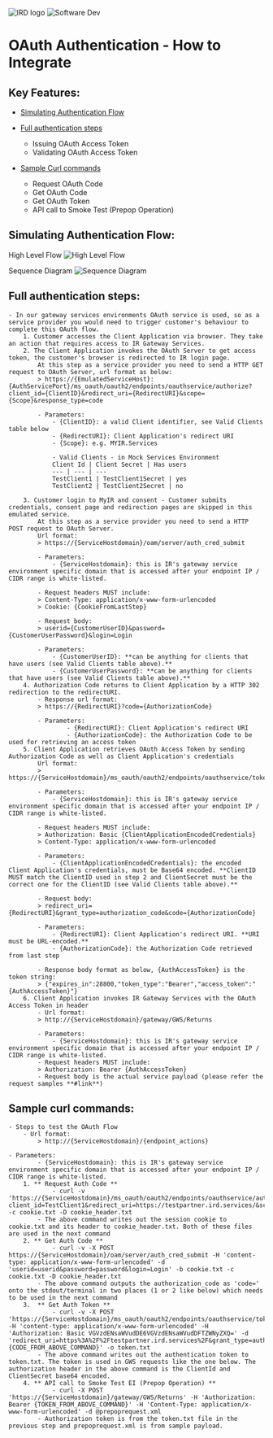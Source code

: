 ![IRD logo](../../Images/IRlogo.gif)
![Software Dev](../../Images/SoftwareDev.png)

OAuth Authentication - How to Integrate
=======================================

Key Features:
-------------

- [Simulating Authentication Flow](#simulating-authentication-flow)

- [Full authentication steps](#full-authentication-steps)
    - Issuing OAuth Access Token
    - Validating OAuth Access Token

- [Sample Curl commands](#sample-curl-commands)
	- Request OAuth Code
	- Get OAuth Code
	- Get OAuth Token 
	- API call to Smoke Test (Prepop Operation)

Simulating Authentication Flow:
-----------------
	
High Level Flow
![High Level Flow](images/high_level_flow.jpg)
	
Sequence Diagram
![Sequence Diagram](images/sequence_diagram.png)

Full authentication steps:
----------------- 
	- In our gateway services environments OAuth service is used, so as a service provider you would need to trigger customer's behaviour to complete this OAuth flow.
        1. Customer accesses the Client Application via browser. They take an action that requires access to IR Gateway Services.
        2. The Client Application invokes the OAuth Server to get access token, the customer's browser is redirected to IR login page.
            At this step as a service provider you need to send a HTTP GET request to OAuth Server, url format as below:
            > https://{EmulatedServiceHost}:{AuthServicePort}/ms_oauth/oauth2/endpoints/oauthservice/authorize?client_id={ClientID}&redirect_uri={RedirectURI}&scope={Scope}&response_type=code
       
            - Parameters:
                - {ClientID}: a valid Client identifier, see Valid Clients table below
                - {RedirectURI}: Client Application's redirect URI
                - {Scope}: e.g. MYIR.Services
				
				- Valid Clients - in Mock Services Environment
				Client Id | Client Secret | Has users
				--- | --- | ---
				TestClient1 | TestClient1Secret | yes
				TestClient2 | TestClient2Secret | no
				
        3. Customer login to MyIR and consent - Customer submits credentials, consent page and redirection pages are skipped in this emulated service.
            At this step as a service provider you need to send a HTTP POST request to OAuth Server.
            Url format:
			> https://{ServiceHostdomain}/oam/server/auth_cred_submit
			
			- Parameters:
                - {ServiceHostdomain}: this is IR's gateway service environment specific domain that is accessed after your endpoint IP / CIDR range is white-listed. 
            
            - Request headers MUST include:
            > Content-Type: application/x-www-form-urlencoded
            > Cookie: {CookieFromLastStep}
            
            - Request body: 
            > userid={CustomerUserID}&password={CustomerUserPassword}&login=Login

            - Parameters:
                - {CustomerUserID}: **can be anything for clients that have users (see Valid Clients table above).**
                - {CustomerUserPassword}: **can be anything for clients that have users (see Valid Clients table above).**	
        4. Authorization Code returns to Client Application by a HTTP 302 redirection to the redirectURI.
            - Response url format:
            > https://{RedirectURI}?code={AuthorizationCode}

            - Parameters:
                    - {RedirectURI}: Client Application's redirect URI
                    - {AuthorizationCode}: the Authorization Code to be used for retrieving an access token	
        5. Client Application retrieves OAuth Access Token by sending Authorization Code as well as Client Application's credentials
            Url format:
            > https://{ServiceHostdomain}/ms_oauth/oauth2/endpoints/oauthservice/tokens
			
			- Parameters:
                - {ServiceHostdomain}: this is IR's gateway service environment specific domain that is accessed after your endpoint IP / CIDR range is white-listed.

            - Request headers MUST include:
            > Authorization: Basic {ClientApplicationEncodedCredentials}
            > Content-Type: application/x-www-form-urlencoded 

            - Parameters:
                - {ClientApplicationEncodedCredentials}: the encoded Client Application's credentials, must be Base64 encoded. **ClientID MUST match the ClientID used in step 2 and ClientSecret must be the correct one for the ClientID (see Valid Clients table above).**

            - Request body:
            > redirect_uri={RedirectURI}&grant_type=authorization_code&code={AuthorizationCode}

            - Parameters:
                - {RedirectURI}: Client Application's redirect URI. **URI must be URL-encoded.**
                - {AuthorizationCode}: the Authorization Code retrieved from last step
                
            - Response body format as below, {AuthAccessToken} is the token string:
            > {"expires_in":28800,"token_type":"Bearer","access_token":"{AuthAccessToken}"}
        6. Client Application invokes IR Gateway Services with the OAuth Access Token in header
            - Url format:
            > http://{ServiceHostdomain}/gateway/GWS/Returns
			
			- Parameters:
                - {ServiceHostdomain}: this is IR's gateway service environment specific domain that is accessed after your endpoint IP / CIDR range is white-listed. 
            - Request headers MUST include:
            > Authorization: Bearer {AuthAccessToken}            
            - Request body is the actual service payload (please refer the request samples **#link**)
			
Sample curl commands:
----------------- 
	- Steps to test the OAuth Flow
		- Url format:
            > http://{ServiceHostdomain}/{endpoint_actions}
			
	- Parameters:
			- {ServiceHostdomain}: this is IR's gateway service environment specific domain that is accessed after your endpoint IP / CIDR range is white-listed.
		1. ** Request Auth Code **
				- curl -v 'https://{ServiceHostdomain}/ms_oauth/oauth2/endpoints/oauthservice/authorize?client_id=TestClient1&redirect_uri=https://testpartner.ird.services/&scope=MYIR.Services&response_type=code' -c cookie.txt -D cookie_header.txt
			- The above command writes out the session cookie to cookie.txt and its header to cookie_header.txt. Both of these files are used in the next command
        2. ** Get Auth Code **
				- curl -v -X POST https://{ServiceHostdomain}/oam/server/auth_cred_submit -H 'content-type: application/x-www-form-urlencoded' -d 'userid=userid&password=password&login=Login' -b cookie.txt -c cookie.txt -D cookie_header.txt	
			- The above command outputs the authorization_code as 'code=' onto the stdout/terminal in two places (1 or 2 like below) which needs to be used in the next command
		3.  ** Get Auth Token **
				- curl -v -X POST 'https://{ServiceHostdomain}/ms_oauth/oauth2/endpoints/oauthservice/tokens' -H 'content-type: application/x-www-form-urlencoded' -H 'Authorization: Basic VGVzdENsaWVudDE6VGVzdENsaWVudDFTZWNyZXQ=' -d 'redirect_uri=https%3A%2F%2Ftestpartner.ird.services%2F&grant_type=authorization_code&code={CODE_FROM_ABOVE_COMMAND}' -o token.txt
			- The above command writes out the authentication token to token.txt. The token is used in GWS requests like the one below. The authorization header in the above command is the ClientId and ClientSecret base64 encoded.
		4. ** API call to Smoke Test EI (Prepop Operation) **
				- curl -X POST 'https://{ServiceHostdomain}/gateway/GWS/Returns' -H 'Authorization: Bearer {TOKEN_FROM_ABOVE_COMMAND}' -H 'Content-Type: application/x-www-form-urlencoded' -d @prepoprequest.xml
			- Authorization token is from the token.txt file in the previous step and prepoprequest.xml is from sample payload.